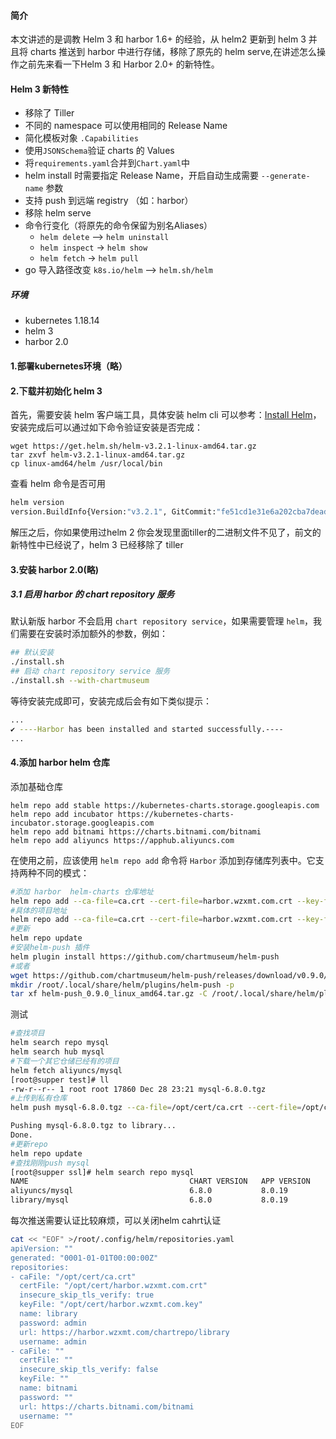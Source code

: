 #### 简介

本文讲述的是调教 Helm 3 和 harbor 1.6+ 的经验，从 helm2 更新到 helm 3 并且将 charts 推送到 harbor 中进行存储，移除了原先的 helm serve,在讲述怎么操作之前先来看一下Helm 3 和 Harbor 2.0+ 的新特性。

#### Helm 3 新特性

- 移除了 Tiller
- 不同的 namespace 可以使用相同的 Release Name
- 简化模板对象 `.Capabilities`
- 使用`JSONSchema`验证 charts 的 Values
- 将`requirements.yaml`合并到`Chart.yaml`中
- helm install 时需要指定 Release Name，开启自动生成需要 `--generate-name` 参数
- 支持 push 到远端 registry （如：harbor）
- 移除 helm serve
- 命令行变化（将原先的命令保留为别名Aliases）
  - `helm delete` --> `helm uninstall`
  - `helm inspect` -> `helm show`
  - `helm fetch` -> `helm pull`
- go 导入路径改变 `k8s.io/helm` --> `helm.sh/helm`

##### 环境

- kubernetes 1.18.14
- helm 3
- harbor 2.0

#### 1.部署kubernetes环境（略）

#### 2.下载并初始化 helm 3

首先，需要安装 helm 客户端工具，具体安装 helm cli 可以参考：[Install Helm](https://helm.sh/docs/intro/)，安装完成后可以通过如下命令验证安装是否完成：

```shell
wget https://get.helm.sh/helm-v3.2.1-linux-amd64.tar.gz
tar zxvf helm-v3.2.1-linux-amd64.tar.gz
cp linux-amd64/helm /usr/local/bin
```

查看 helm 命令是否可用

```bash
helm version
version.BuildInfo{Version:"v3.2.1", GitCommit:"fe51cd1e31e6a202cba7dead9552a6d418ded79a", GitTreeState:"clean", GoVersion:"go1.13.10"}
```

解压之后，你如果使用过helm 2 你会发现里面tiller的二进制文件不见了，前文的新特性中已经说了，helm 3 已经移除了 tiller

#### 3.安装 harbor 2.0(略)

##### 3.1 启用 harbor 的 chart repository 服务

默认新版 harbor 不会启用 `chart repository service`，如果需要管理 `helm`，我们需要在安装时添加额外的参数，例如：

```bash
## 默认安装
./install.sh
## 启动 chart repository service 服务
./install.sh --with-chartmuseum
```

等待安装完成即可，安装完成后会有如下类似提示：

```bash
...
✔ ----Harbor has been installed and started successfully.----
...
```

#### 4.添加 harbor helm 仓库

添加基础仓库

```
helm repo add stable https://kubernetes-charts.storage.googleapis.com
helm repo add incubator https://kubernetes-charts-incubator.storage.googleapis.com	
helm repo add bitnami https://charts.bitnami.com/bitnami
helm repo add aliyuncs https://apphub.aliyuncs.com
```

在使用之前，应该使用 `helm repo add` 命令将 `Harbor` 添加到存储库列表中。它支持两种不同的模式：

```bash
#添加 harbor  helm-charts 仓库地址
helm repo add --ca-file=ca.crt --cert-file=harbor.wzxmt.com.crt --key-file=harbor.wzxmt.com.key --username=admin --password=admin myrepo https://harbor.wzxmt.com/chartrepo
#具体的项目地址
helm repo add --ca-file=ca.crt --cert-file=harbor.wzxmt.com.crt --key-file=harbor.wzxmt.com.key --username=admin --password=admin library https://harbor.wzxmt.com/chartrepo/library
#更新
helm repo update
#安装helm-push 插件
helm plugin install https://github.com/chartmuseum/helm-push
#或者
wget https://github.com/chartmuseum/helm-push/releases/download/v0.9.0/helm-push_0.9.0_linux_amd64.tar.gz
mkdir /root/.local/share/helm/plugins/helm-push -p
tar xf helm-push_0.9.0_linux_amd64.tar.gz -C /root/.local/share/helm/plugins/helm-push
```

测试

```bash
#查找项目
helm search repo mysql
helm search hub mysql
#下载一个其它仓储已经有的项目
helm fetch aliyuncs/mysql
[root@supper test]# ll
-rw-r--r-- 1 root root 17860 Dec 28 23:21 mysql-6.8.0.tgz
#上传到私有仓库
helm push mysql-6.8.0.tgz --ca-file=/opt/cert/ca.crt --cert-file=/opt/cert/harbor.wzxmt.com.crt --key-file=/opt/cert/harbor.wzxmt.com.key --username=admin --password=admin library

Pushing mysql-6.8.0.tgz to library...
Done.
#更新repo
helm repo update
#查找刚刚push mysql
[root@supper ssl]# helm search repo mysql
NAME                                    CHART VERSION   APP VERSION     DESCRIPTION
aliyuncs/mysql                          6.8.0           8.0.19          Chart to create a Highly available MySQL cluster
library/mysql                           6.8.0           8.0.19          Chart to create a Highly available MySQL cluster
```

每次推送需要认证比较麻烦，可以关闭helm cahrt认证

```bash
cat << "EOF" >/root/.config/helm/repositories.yaml
apiVersion: ""
generated: "0001-01-01T00:00:00Z"
repositories:
- caFile: "/opt/cert/ca.crt"
  certFile: "/opt/cert/harbor.wzxmt.com.crt"
  insecure_skip_tls_verify: true
  keyFile: "/opt/cert/harbor.wzxmt.com.key"
  name: library
  password: admin
  url: https://harbor.wzxmt.com/chartrepo/library
  username: admin
- caFile: ""
  certFile: ""
  insecure_skip_tls_verify: false
  keyFile: ""
  name: bitnami
  password: ""
  url: https://charts.bitnami.com/bitnami
  username: ""
EOF
```

